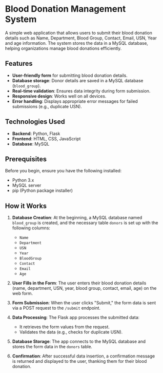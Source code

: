# Blood Donation Management System

A simple web application that allows users to submit their blood donation details such as Name, Department, Blood Group, Contact, Email, USN, Year and age information. The system stores the data in a MySQL database, helping organizations manage blood donations efficiently.

## Features

- **User-friendly form** for submitting blood donation details.
- **Database storage**: Donor details are saved in a MySQL database (`blood_group`).
- **Real-time validation**: Ensures data integrity during form submission.
- **Responsive design**: Works well on all devices.
- **Error handling**: Displays appropriate error messages for failed submissions (e.g., duplicate USN).

## Technologies Used

- **Backend**: Python, Flask
- **Frontend**: HTML, CSS, JavaScript
- **Database**: MySQL

## Prerequisites

Before you begin, ensure you have the following installed:

- Python 3.x
- MySQL server
- pip (Python package installer)

## How it Works

1. **Database Creation**: At the beginning, a MySQL database named `blood_group` is created, and the necessary table `donors` is set up with the following columns:
   - `Name`
   - `Department`
   - `USN`
   - `Year`
   - `BloodGroup`
   - `Contact`
   - `Email`
   - `Age`

2. **User Fills in the Form**: The user enters their blood donation details (name, department, USN, year, blood group, contact, email, age) on the web form.

3. **Form Submission**: When the user clicks "Submit," the form data is sent via a POST request to the `/submit` endpoint.

4. **Data Processing**: The Flask app processes the submitted data:
   - It retrieves the form values from the request.
   - Validates the data (e.g., checks for duplicate USN).

5. **Database Storage**: The app connects to the MySQL database and stores the form data in the `donors` table.

6. **Confirmation**: After successful data insertion, a confirmation message is returned and displayed to the user, thanking them for their blood donation.

